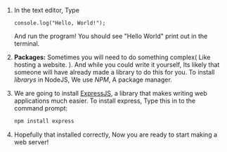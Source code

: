1. In the text editor, Type

   ```
   console.log("Hello, World!");
   ```

   And run the program! You should see "Hello World" print out in the terminal.

2. **Packages:** Sometimes you will need to do something complex\( Like hosting a website. \). And while you could write it yourself, Its likely that someone will have already made a library to do this for you. To install _librarys_ in NodeJS, We use _NPM_, A package manager.

3. We are going to install [ExpressJS](https://expressjs.com/), a library that makes writing web applications much easier. To install express, Type this in to the command prompt:

   ```bash
   npm install express
   ```

4. Hopefully that installed correctly, Now you are ready to start making a web server!



